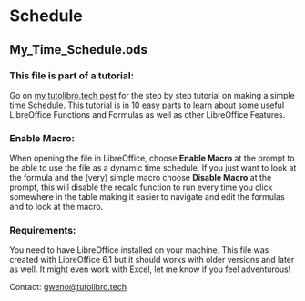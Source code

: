 # Schedule

## My_Time_Schedule.ods

### This file is part of a tutorial:
Go on [my tutolibro.tech post]( https://tutolibro.tech/2018/05/02/tutorial-make-a-time-schedule-in-libreoffice-using-formulas-and-a-simple-macro/) for the step by step tutorial on making a simple time Schedule. This tutorial is in 10 easy parts to learn about some useful LibreOffice Functions and Formulas as well as other LibreOffice Features.

### Enable Macro:
When opening the file in LibreOffice, choose **Enable Macro** at the prompt to be able to use the file as a dynamic time schedule. If you just want to look at the formula and the (very) simple macro choose **Disable Macro** at the prompt, this will disable the recalc function to run every time you click somewhere in the table making it easier to navigate and edit the formulas and to look at the macro.

### Requirements:
You need to have LibreOffice installed on your machine. This file was created with LibreOffice 6.1 but it should works with older versions and later as well. It might even work with Excel, let me know if you feel adventurous!

Contact:
gweno@tutolibro.tech


